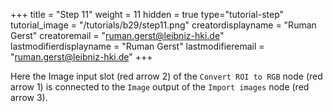 +++
title = "Step 11"
weight = 11
hidden = true
type="tutorial-step"
tutorial_image = "/tutorials/b29/step11.png"
creatordisplayname = "Ruman Gerst"
creatoremail = "ruman.gerst@leibniz-hki.de"
lastmodifierdisplayname = "Ruman Gerst"
lastmodifieremail = "ruman.gerst@leibniz-hki.de"
+++

Here the Image input slot (red arrow 2) of the `Convert ROI to RGB` node (red arrow 1) is connected to the `Image` output of the `Import images` node (red arrow 3).